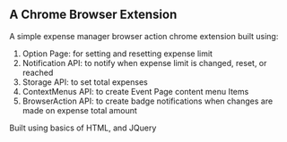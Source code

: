 ## A Chrome Browser Extension

A simple expense manager browser action chrome extension built using:
1. Option Page: for setting and resetting expense limit
2. Notification API: to notify when expense limit is changed, reset, or reached
3. Storage API: to set total expenses
4. ContextMenus API: to create Event Page content menu Items
5. BrowserAction API: to create badge notifications when changes are made on expense total amount

Built using basics of HTML, and JQuery

